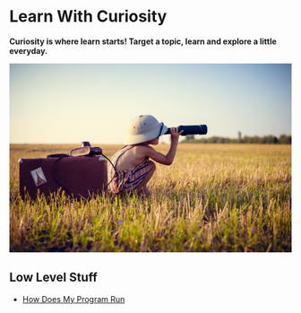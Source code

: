 # Learn With Curiosity

**Curiosity is where learn starts! Target a topic, learn and explore a little everyday.**

![Logo](logo.jpg)  

## Low Level Stuff

* [How Does My Program Run](How-Does-Programs-Run.md)
